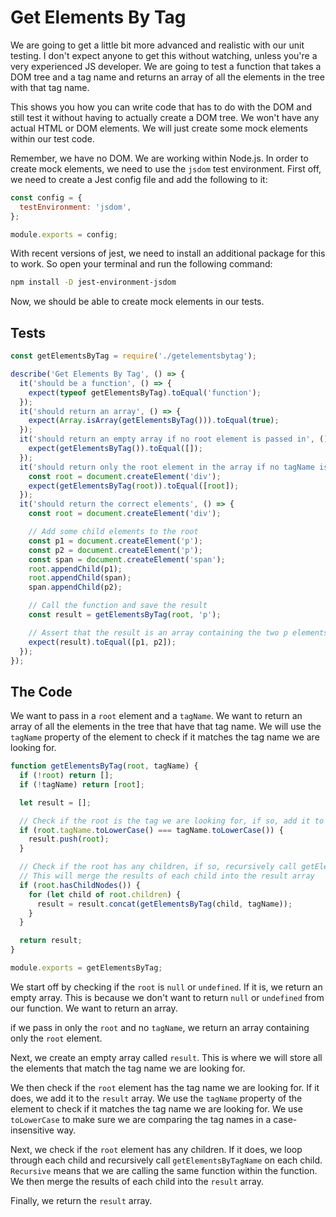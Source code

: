 # Get Elements By Tag

We are going to get a little bit more advanced and realistic with our unit testing. I don't expect anyone to get this without watching, unless you're a very experienced JS developer. We are going to test a function that takes a DOM tree and a tag name and returns an array of all the elements in the tree with that tag name.

This shows you how you can write code that has to do with the DOM and still test it without having to actually create a DOM tree. We won't have any actual HTML or DOM elements. We will just create some mock elements within our test code.

Remember, we have no DOM. We are working within Node.js. In order to create mock elements, we need to use the `jsdom` test environment. First off, we need to create a Jest config file and add the following to it:

```js
const config = {
  testEnvironment: 'jsdom',
};

module.exports = config;
```

With recent versions of jest, we need to install an additional package for this to work. So open your terminal and run the following command:

```bash
npm install -D jest-environment-jsdom
```

Now, we should be able to create mock elements in our tests.

## Tests

```js
const getElementsByTag = require('./getelementsbytag');

describe('Get Elements By Tag', () => {
  it('should be a function', () => {
    expect(typeof getElementsByTag).toEqual('function');
  });
  it('should return an array', () => {
    expect(Array.isArray(getElementsByTag())).toEqual(true);
  });
  it('should return an empty array if no root element is passed in', () => {
    expect(getElementsByTag()).toEqual([]);
  });
  it('should return only the root element in the array if no tagName is passed in', () => {
    const root = document.createElement('div');
    expect(getElementsByTag(root)).toEqual([root]);
  });
  it('should return the correct elements', () => {
    const root = document.createElement('div');

    // Add some child elements to the root
    const p1 = document.createElement('p');
    const p2 = document.createElement('p');
    const span = document.createElement('span');
    root.appendChild(p1);
    root.appendChild(span);
    span.appendChild(p2);

    // Call the function and save the result
    const result = getElementsByTag(root, 'p');

    // Assert that the result is an array containing the two p elements
    expect(result).toEqual([p1, p2]);
  });
});
```

## The Code

We want to pass in a `root` element and a `tagName`. We want to return an array of all the elements in the tree that have that tag name. We will use the `tagName` property of the element to check if it matches the tag name we are looking for.

```js
function getElementsByTag(root, tagName) {
  if (!root) return [];
  if (!tagName) return [root];

  let result = [];

  // Check if the root is the tag we are looking for, if so, add it to the result
  if (root.tagName.toLowerCase() === tagName.toLowerCase()) {
    result.push(root);
  }

  // Check if the root has any children, if so, recursively call getElementsByTagName on each child
  // This will merge the results of each child into the result array
  if (root.hasChildNodes()) {
    for (let child of root.children) {
      result = result.concat(getElementsByTag(child, tagName));
    }
  }

  return result;
}

module.exports = getElementsByTag;
```

We start off by checking if the `root` is `null` or `undefined`. If it is, we return an empty array. This is because we don't want to return `null` or `undefined` from our function. We want to return an array.

if we pass in only the `root` and no `tagName`, we return an array containing only the `root` element.

Next, we create an empty array called `result`. This is where we will store all the elements that match the tag name we are looking for.

We then check if the `root` element has the tag name we are looking for. If it does, we add it to the `result` array. We use the `tagName` property of the element to check if it matches the tag name we are looking for. We use `toLowerCase` to make sure we are comparing the tag names in a case-insensitive way.

Next, we check if the `root` element has any children. If it does, we loop through each child and recursively call `getElementsByTagName` on each child. `Recursive` means that we are calling the same function within the function. We then merge the results of each child into the `result` array.

Finally, we return the `result` array.
